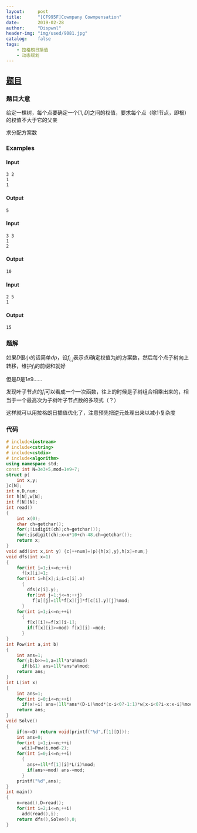```yaml
---
layout:		post
title:		"[CF995F]Cowmpany Cowmpensation"
date:		2019-02-28
author:		"Dispwnl"
header-img:	"img/used/9081.jpg"
catalog:	false
tags:
    - 拉格朗日插值
    - 动态规划
---
```


## [题目](http://codeforces.com/problemset/problem/995/F)

### 题目大意

给定一棵树，每个点要确定一个$[1,D]$之间的权值，要求每个点（除$1$节点，即根）的权值不大于它的父亲

求分配方案数

### Examples

#### Input

```plain
3 2
1
1
```

#### Output

```plain
5
```

#### Input

```plain
3 3
1
2
```

#### Output

```plain
10
```

#### Input

```plain
2 5
1
```

#### Output

```plain
15
```

### 题解

如果$D$很小的话简单$dp$，设$f_{i,j}$表示点$i$确定权值为$j$的方案数，然后每个点子树向上转移，维护$f_i$的前缀和就好

但是$D$是$1e9$……

发现叶子节点的$f_i$可以看成一个一次函数，往上的时候是子树组合相乘出来的，相当于一个最高次为子树叶子节点数的多项式（？）

这样就可以用拉格朗日插值优化了，注意预先把逆元处理出来以减小复杂度

### 代码

```c++
# include<iostream>
# include<cstring>
# include<cstdio>
# include<algorithm>
using namespace std;
const int N=3e3+5,mod=1e9+7;
struct p{
	int x,y;
}c[N];
int n,D,num;
int h[N],w[N];
int f[N][N];
int read()
{
	int x(0);
	char ch=getchar();
	for(;!isdigit(ch);ch=getchar());
	for(;isdigit(ch);x=x*10+ch-48,ch=getchar());
	return x;
}
void add(int x,int y) {c[++num]=(p){h[x],y},h[x]=num;}
void dfs(int x=1)
{
	for(int i=1;i<=n;++i)
	  f[x][i]=1;
	for(int i=h[x];i;i=c[i].x)
	  {
	  	dfs(c[i].y);
	  	for(int j=1;j<=n;++j)
	  	  f[x][j]=1ll*f[x][j]*f[c[i].y][j]%mod;
	  }
	for(int i=1;i<=n;++i)
	  {
	  	f[x][i]+=f[x][i-1];
	  	if(f[x][i]>=mod) f[x][i]-=mod;
	  }
}
int Pow(int a,int b)
{
	int ans=1;
	for(;b;b>>=1,a=1ll*a*a%mod)
	  if(b&1) ans=1ll*ans*a%mod;
	return ans;
}
int L(int x)
{
	int ans=1;
	for(int i=0;i<=n;++i)
	  if(x!=i) ans=(1ll*ans*(D-i)%mod*(x-i<0?-1:1)*w[x-i<0?i-x:x-i]%mod+mod)%mod;
	return ans;
}
void Solve()
{
	if(n>=D) return void(printf("%d",f[1][D]));
	int ans=0;
	for(int i=1;i<=n;++i)
	  w[i]=Pow(i,mod-2);
	for(int i=0;i<=n;++i)
	  {
	  	ans+=1ll*f[1][i]*L(i)%mod;
	  	if(ans>=mod) ans-=mod;
	  }
	printf("%d",ans);
}
int main()
{
	n=read(),D=read();
	for(int i=2;i<=n;++i)
	  add(read(),i);
	return dfs(),Solve(),0;
}
```

